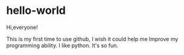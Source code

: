 # hello-world

Hi,everyone!

This is my first time to use github, I wish it could help me Improve my programming ability.
I like python. It's so fun.
